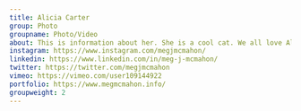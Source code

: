 ```yaml
---
title: Alicia Carter
group: Photo
groupname: Photo/Video
about: This is information about her. She is a cool cat. We all love Alicia. She is fun and great and ya.
instagram: https://www.instagram.com/megjmcmahon/
linkedin: https://www.linkedin.com/in/meg-j-mcmahon/
twitter: https://twitter.com/megjmcmahon
vimeo: https://vimeo.com/user109144922
portfolio: https://www.megmcmahon.info/
groupweight: 2
---
```

